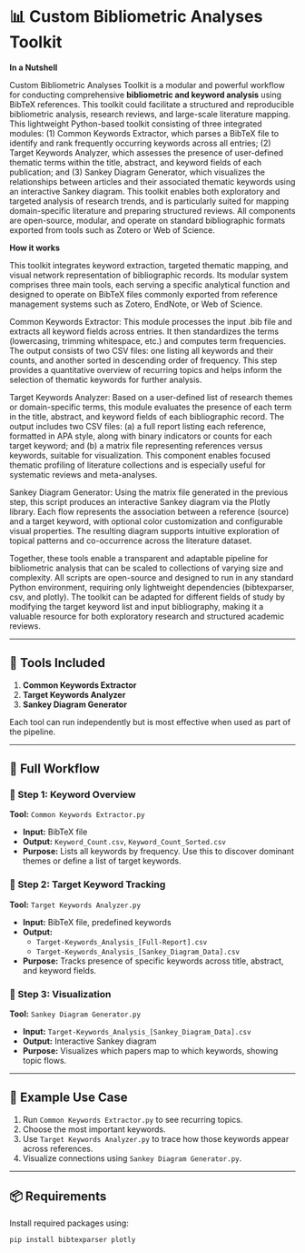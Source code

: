 # 📊 Custom Bibliometric Analyses Toolkit

**In a Nutshell**

Custom Bibliometric Analyses Toolkit is a modular and powerful workflow for conducting comprehensive **bibliometric and keyword analysis** using BibTeX references. This toolkit could facilitate a structured and reproducible bibliometric analysis, research reviews, and large-scale literature mapping. This lightweight Python-based toolkit consisting of three integrated modules: (1) Common Keywords Extractor, which parses a BibTeX file to identify and rank frequently occurring keywords across all entries; (2) Target Keywords Analyzer, which assesses the presence of user-defined thematic terms within the title, abstract, and keyword fields of each publication; and (3) Sankey Diagram Generator, which visualizes the relationships between articles and their associated thematic keywords using an interactive Sankey diagram. This toolkit enables both exploratory and targeted analysis of research trends, and is particularly suited for mapping domain-specific literature and preparing structured reviews. All components are open-source, modular, and operate on standard bibliographic formats exported from tools such as Zotero or Web of Science.

**How it works**

This toolkit integrates keyword extraction, targeted thematic mapping, and visual network representation of bibliographic records. Its modular system comprises three main tools, each serving a specific analytical function and designed to operate on BibTeX files commonly exported from reference management systems such as Zotero, EndNote, or Web of Science.

  Common Keywords Extractor: This module processes the input .bib file and extracts all keyword fields across entries. It then standardizes the terms (lowercasing, trimming whitespace, etc.) and computes term frequencies. The output consists of two CSV files: one listing all keywords and their counts, and another sorted in descending order of frequency. This step provides a quantitative overview of recurring topics and helps inform the selection of thematic keywords for further analysis.

  Target Keywords Analyzer: Based on a user-defined list of research themes or domain-specific terms, this module evaluates the presence of each term in the title, abstract, and keyword fields of each bibliographic record. The output includes two CSV files: (a) a full report listing each reference, formatted in APA style, along with binary indicators or counts for each target keyword; and (b) a matrix file representing references versus keywords, suitable for visualization. This component enables focused thematic profiling of literature collections and is especially useful for systematic reviews and meta-analyses.

  Sankey Diagram Generator: Using the matrix file generated in the previous step, this script produces an interactive Sankey diagram via the Plotly library. Each flow represents the association between a reference (source) and a target keyword, with optional color customization and configurable visual properties. The resulting diagram supports intuitive exploration of topical patterns and co-occurrence across the literature dataset.

Together, these tools enable a transparent and adaptable pipeline for bibliometric analysis that can be scaled to collections of varying size and complexity. All scripts are open-source and designed to run in any standard Python environment, requiring only lightweight dependencies (bibtexparser, csv, and plotly). The toolkit can be adapted for different fields of study by modifying the target keyword list and input bibliography, making it a valuable resource for both exploratory research and structured academic reviews.

---

## 🔗 Tools Included

1. **Common Keywords Extractor**
2. **Target Keywords Analyzer**
3. **Sankey Diagram Generator**

Each tool can run independently but is most effective when used as part of the pipeline.

---

## 🔄 Full Workflow

### 🔹 Step 1: Keyword Overview  
**Tool:** `Common Keywords Extractor.py`  
- **Input:** BibTeX file  
- **Output:** `Keyword_Count.csv`, `Keyword_Count_Sorted.csv`  
- **Purpose:** Lists all keywords by frequency. Use this to discover dominant themes or define a list of target keywords.

### 🔹 Step 2: Target Keyword Tracking  
**Tool:** `Target Keywords Analyzer.py`  
- **Input:** BibTeX file, predefined keywords  
- **Output:**  
  - `Target-Keywords_Analysis_[Full-Report].csv`  
  - `Target-Keywords_Analysis_[Sankey_Diagram_Data].csv`  
- **Purpose:** Tracks presence of specific keywords across title, abstract, and keyword fields.

### 🔹 Step 3: Visualization  
**Tool:** `Sankey Diagram Generator.py`  
- **Input:** `Target-Keywords_Analysis_[Sankey_Diagram_Data].csv`  
- **Output:** Interactive Sankey diagram  
- **Purpose:** Visualizes which papers map to which keywords, showing topic flows.

---

## 🧠 Example Use Case

1. Run `Common Keywords Extractor.py` to see recurring topics.
2. Choose the most important keywords.
3. Use `Target Keywords Analyzer.py` to trace how those keywords appear across references.
4. Visualize connections using `Sankey Diagram Generator.py`.

---

## 📦 Requirements

Install required packages using:
```bash
pip install bibtexparser plotly
```

